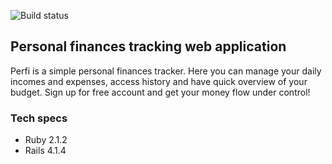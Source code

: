 ![Build status](https://codeship.com/projects/eaa3b3d0-e3b5-0132-c05f-5e88bc3b0df8/status?branch=master)
## Personal finances tracking web application

Perfi is a simple personal finances tracker. Here you can manage your daily incomes and expenses, access history and have quick overview of your budget. Sign up for free account and get your money flow under control!

### Tech specs
* Ruby 2.1.2
* Rails 4.1.4
